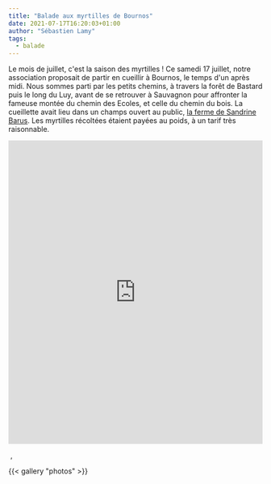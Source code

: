 ```yaml
---
title: "Balade aux myrtilles de Bournos"
date: 2021-07-17T16:20:03+01:00
author: "Sébastien Lamy"
tags:
  - balade
---
```


Le mois de juillet, c'est la saison des myrtilles ! Ce samedi 17 juillet, notre association proposait de partir en cueillir à Bournos, le temps d'un après midi. Nous sommes parti par les petits chemins, à travers la forêt de Bastard puis le long du Luy, avant de se retrouver à Sauvagnon pour affronter la fameuse montée du chemin des Ecoles, et celle du chemin du bois. La cueillette avait lieu dans un champs ouvert au public, [la ferme de Sandrine Barus][barus]. Les myrtilles récoltées étaient payées au poids, à un tarif très raisonnable.

<iframe width="100%" height="600px" src="https://www.openrunner.com/route/13387601/embed/fr/6f456a3961774c6a4c31704666395048364770305a7331432b46533939624a4e64783862745946683341733d3a3a1ae3a4f9a29d02d0bda6c9b2062b4893" frameborder="0" allowfullscreen></iframe>

<p>&nbsp;,</p>


{{< gallery "photos" >}}

[barus]: https://www.fermebarus.fr/

